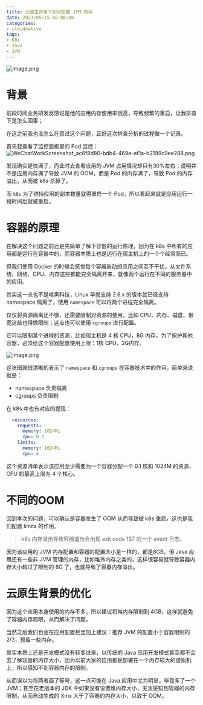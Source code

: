 ```yaml
---
title: 云原生背景下如何配置 JVM 内存
date: 2023/05/15 08:08:08 
categories: 
- cloudnative
tags: 
- K8s
- Java
- JVM
---
```



![image.png](https://s2.loli.net/2023/05/12/IAxSF3oZ1j8GHbi.png)

# 背景

前段时间业务研发反馈说是他的应用内存使用率很高，导致频繁的重启，让我排查下是怎么回事；

在这之前我也没怎么在意过这个问题，正好这次排查分析的过程做一个记录。

<!--more-->

首先我查看了监控面板里的 Pod 监控：
![WeChatWorkScreenshot_ac6f8d80-bdb4-469e-af1a-b2199c9ee288.png](https://s2.loli.net/2023/05/14/wyYu8SI7eGprqmQ.png)

发现确实是快满了，而此时去查看应用的 JVM 占用情况却只有30%左右；说明并不是应用内存满了导致 JVM 的 OOM，而是 Pod 的内存满了，导致 Pod 的内存溢出，从而被 k8s 杀掉了。

而 `k8s` 为了维持应用的副本数量就得重启一个 Pod，所以看起来就是应用运行一段时间后就被重启。

# 容器的原理

在解决这个问题之前还是先简单了解下容器的运行原理，因为在 k8s 中所有的应用都是运行在容器中的，而容器本质上也是运行在宿主机上的一个个经常而已。

但我们使用 Docker 的时候会感觉每个容器启动的应用之间互不干扰，从文件系统、网络、CPU、内存这些都能完全隔离开来，就像两个运行在不同的服务器中的应用。

其实这一点也不是啥黑科技，Linux 早就支持 2.6.x 的版本就已经支持 namespace 隔离了，使用 `namespace` 可以将两个进程完全隔离。

仅仅将资源隔离还不够，还需要限制对资源的使用，比如 CPU、内存、磁盘、带宽这些也得做限制；这点也可以使用 `cgroups` 进行配置。

它可以限制某个进程的资源，比如宿主机是 4 核 CPU，8G 内存，为了保护其他容器，必须给这个容器配置使用上限：1核 CPU，2G内存。

![image.png](https://s2.loli.net/2023/05/14/dzcHK6G8VZQuFC5.png)

这张图就很清晰的表示了 `namespace`  和 `cgroups` 在容器技术中的作用，简单来说就是：

 - namespace 负责隔离
 - cgroups 负责限制

在 k8s 中也有对应的提现：

```yaml
  resources:
    requests:
      memory: 1024Mi
      cpu: 0.1
    limits:
      memory: 1024Mi
      cpu: 4
```

这个资源清单表示该应用至少需要为一个容器分配一个 0.1 核和 1024M 的资源，CPU 的最高上限为 4 个核心。

# 不同的OOM

回到本次的问题，可以确认是容器发生了 OOM 从而导致被 k8s 重启，这也是我们配置 limits 的作用。

> k8s 内存溢出导致容器退出会出现 exit code 137 的一个 event 日志。


因为该应用的 JVM 内存配置和容器的配置大小是一样的，都是8GB，但 Java 应用还有一些非 JVM 管理的内存，比如堆外内存之类的，这样很容易就导致容器内存大小超过了限制的 8G 了，也就导致了容器内存溢出。

# 云原生背景的优化

因为这个应用本身使用的内存不多，所以建议将堆内存限制到 4GB，这样就避免了容器内存超限，从而解决了问题。

当然之后我们也会在应用配置栏里加上建议：推荐 JVM 的配置小于容器限制的 2/3，预留一些内存。

其实本质上还是开发模式没有转变过来，以传统的 Java 应用开发模式甚至都不会去了解容器的内存大小，因为以前大家的应用都是部署在一个内存较大的虚拟机上，所以感知不到容器内存的限制。

从而误以为将两者画了等号，这一点可能在 Java 应用中尤为明显，毕竟多了一个 JVM；甚至在老版本的 JDK 中如果没有设置堆内存大小，无法感知到容器的内存限制，从而自动生成的 Xmx 大于了容器的内存大小，以致于 OOM。
